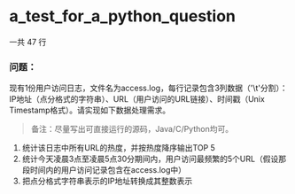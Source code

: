# a_test_for_a_python_question

一共 47 行

### 问题：
现有1份用户访问日志，文件名为access.log，每行记录包含3列数据（'\t'分割）：IP地址（点分格式的字符串）、URL（用户访问的URL链接）、时间戳（Unix Timestamp格式）。请实现如下数据处理需求。
> 备注：尽量写出可直接运行的源码，Java/C/Python均可。

1. 统计该日志中所有URL的热度，并按热度降序输出TOP 5
2. 统计今天凌晨3点至凌晨5点30分期间内，用户访问最频繁的5个URL（假设那段时间内的用户访问记录包含在access.log中）
3. 把点分格式字符串表示的IP地址转换成其整数表示

